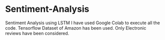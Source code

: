 # Sentiment-Analysis
Sentiment Analysis using LSTM
I have used Google Colab to execute all the code. Tensorflow Dataset of Amazon has been used. Only Electronic reviews have been considered.
